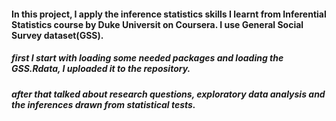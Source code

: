 
#### In this project, I apply the inference statistics skills I learnt from Inferential Statistics course by Duke Universit on Coursera. I use General Social Survey dataset(GSS).

##### first I start with loading some needed packages and loading the GSS.Rdata, I uploaded it to the repository.  
##### after that talked about research questions, exploratory data analysis and the inferences drawn from statistical tests.
